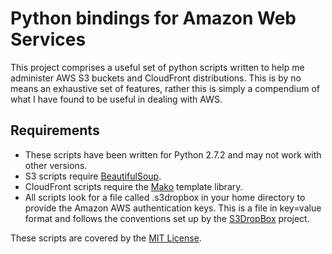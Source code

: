 Python bindings for Amazon Web Services
=======================================

This project comprises a useful set of python scripts written to help me administer AWS S3 buckets and CloudFront
distributions. This is by no means an exhaustive set of features, rather this is simply a compendium of what I
have found to be useful in dealing with AWS.

Requirements
------------

* These scripts have been written for Python 2.7.2 and may not work with other versions.
* S3 scripts require [BeautifulSoup](http://www.crummy.com/software/BeautifulSoup/).
* CloudFront scripts require the [Mako](http://www.makotemplates.org/) template library.
* All scripts look for a file called .s3dropbox in your home directory to provide the
  Amazon AWS authentication keys. This is a file in key=value format and follows the
  conventions set up by the [S3DropBox](https://github.com/tomcz/s3dropbox) project.

These scripts are covered by the [MIT License](http://www.opensource.org/licenses/mit-license.php).
